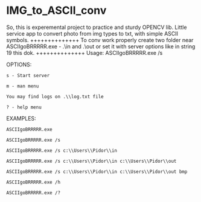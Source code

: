 # IMG_to_ASCII_conv
So, this is experemental project to practice and sturdy OPENCV lib.
Little service app to convert photo from img types to txt, with simple ASCII symbols.
++++++++++++++
To conv work properly create two folder near  ASCIIgoBRRRRR.exe - .\in and .\out or set it with server options like in string 19 this dok.
++++++++++++++
Usage: ASCIIgoBRRRRR.exe /s

  OPTIONS:
  
    s - Start server
    
    m - man menu
    
    You may find logs on .\\log.txt file
    
    ? - help menu
    
  EXAMPLES:
  
    ASCIIgoBRRRRR.exe
    
    ASCIIgoBRRRRR.exe /s
    
    ASCIIgoBRRRRR.exe /s c:\\Users\\Pidor\\in
    
    ASCIIgoBRRRRR.exe /s c:\\Users\\Pidor\\in c:\\Users\\Pidor\\out
    
    ASCIIgoBRRRRR.exe /s c:\\Users\\Pidor\\in c:\\Users\\Pidor\\out bmp
    
    ASCIIgoBRRRRR.exe /h
    
    ASCIIgoBRRRRR.exe /?
